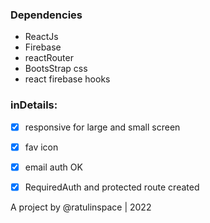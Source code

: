 ### Dependencies

* ReactJs
* Firebase
* reactRouter
* BootsStrap css
* react firebase hooks

### inDetails:
- [x] responsive for large and small screen
- [x] fav icon
- [x] email auth OK
- [x] RequiredAuth and protected route created


A project by @ratulinspace | 2022